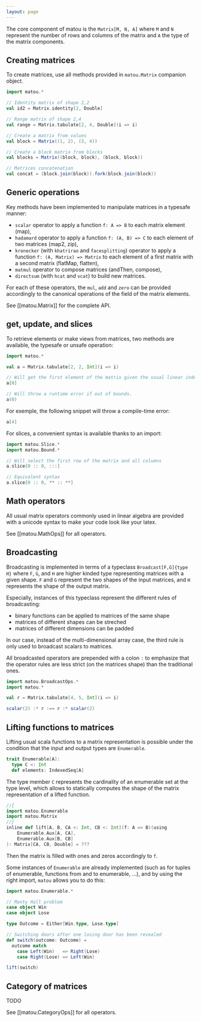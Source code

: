 ```yaml
---
layout: page
---
```


The core component of matou is the `Matrix[M, N, A]` where `M` and `N` represent the number of rows and columns of the matrix and `A` the type of the matrix components.

## Creating matrices

To create matrices, use all methods provided in `matou.Matrix` companion object.

```scala
import matou.*

// Identity matrix of shape 2,2
val id2 = Matrix.identity[2, Double]

// Range matrix of shape 2,4
val range = Matrix.tabulate[2, 4, Double](i => i)

// Create a matrix from values
val block = Matrix((1, 2), (3, 4))

// Create a block matrix from blocks
val blocks = Matrix((block, block), (block, block))

// Matrices concatenation
val concat = (block.join(block)).fork(block.join(block))
```

## Generic operations

Key methods have been implemented to manipulate matrices in a typesafe manner:

- `scalar` operator to apply a function `f: A => B` to each matrix element (map),
- `hadamard` operator to apply a function `f: (A, B) => C` to each element of two matrices (map2, zip),
- `kronecker` (with `khatrirao` and `facesplitting`) operator to apply a function `f: (A, Matrix) => Matrix` to each element of a first matrix with a second matrix (flatMap, flatten),
- `matmul` operator to compose matrices (andThen, compose),
- `directsum` (with `hcat` and `vcat`) to build new matrices.

For each of these operators, the `mul`, `add` and `zero` can be provided accordingly to the canonical operations of the field of the matrix elements.

See [[matou.Matrix]] for the complete API.

## get, update, and slices

To retrieve elements or make views from matrices, two methods are available, the typesafe or unsafe operation:

```scala sc-name:<GetUpdateSlice.scala>
import matou.*

val a = Matrix.tabulate[2, 2, Int](i => i)

// Will get the first element of the matrix given the usual linear indexing and throw a compile-time error if the required element is out of bound.
a[0]

// Will throw a runtime error if out of bounds.
a(0)
```

For exemple, the following snippet will throw a compile-time error:

```scala sc-compile-with:<GetUpdateSlice.scala> sc:fail
a[4]
```

For slices, a convenient syntax is available thanks to an import:

```scala sc-compile-with:<GetUpdateSlice.scala>
import matou.Slice.*
import matou.Bound.*

// Will select the first row of the matrix and all columns
a.slice[0 :: 0, :::]

// Equivalent syntax
a.slice[0 :: 0, ** :: **]
```

## Math operators

All usual matrix operators commonly used in linear algebra are provided with a unicode syntax to make your code look like your latex.

See [[matou.MathOps]] for all operators.

## Broadcasting

Broadcasting is implemented in terms of a typeclass `Broadcast[F,G]{type H}` where `F`, `G`, and `H` are higher kinded type representing matrices with a given shape. `F` and `G` represent the two shapes of the input matrices, and `H` represents the shape of the output matrix.

Especially, instances of this typeclass represent the different rules of broadcasting:
* binary functions can be applied to matrices of the same shape
* matrices of different shapes can be streched
* matrices of different dimensions can be padded

In our case, instead of the multi-dimensional array case, the third rule is only used to broadcast scalars to matrices.

All broadcasted operators are prepended with a colon `:` to emphasize that the operator rules are less strict (on the matrices shape) than the traditional ones.

```scala
import matou.BroadcastOps.*
import matou.*

val r = Matrix.tabulate[4, 5, Int](i => i)

scalar(2) :* r :== r :* scalar(2)
```

## Lifting functions to matrices

Lifting usual scala functions to a matrix representation is possible under the condition that the input and output types are `Enumerable`.

```scala
trait Enumerable[A]:
  type C <: Int
  def elements: IndexedSeq[A]
```

The type member `C` represents the cardinality of an enumerable set at the type level, which allows to statically computes the shape of the matrix representation of a lifted function.

```scala
//{
import matou.Enumerable
import matou.Matrix
//}
inline def lift[A, B, CA <: Int, CB <: Int](f: A => B)(using
    Enumerable.Aux[A, CA],
    Enumerable.Aux[B, CB]
): Matrix[CA, CB, Double] = ???
```

Then the matrix is filled with ones and zeros accordingly to `f`.

Some instances of `Enumerable` are already implemented (such as for tuples of enumerable, functions from and to enumerable, ...), and by using the right import, `matou` allows you to do this:

```scala
import matou.Enumerable.*

// Monty Hall problem
case object Win
case object Lose

type Outcome = Either[Win.type, Lose.type]

// Switching doors after one losing door has been revealed
def switch(outcome: Outcome) =
  outcome match
    case Left(Win)   => Right(Lose)
    case Right(Lose) => Left(Win)

lift(switch)
```

## Category of matrices

TODO

See [[matou.CategoryOps]] for all operators.
